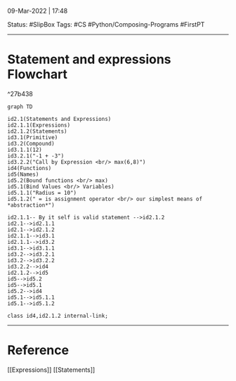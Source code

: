 09-Mar-2022 | 17:48

Status: #SlipBox 
Tags: #CS #Python/Composing-Programs #FirstPT 

---
# Statement and expressions Flowchart

^27b438

```mermaid
graph TD

id2.1(Statements and Expressions)
id2.1.1(Expressions)
id2.1.2(Statements)
id3.1(Primitive)
id3.2(Compound)
id3.1.1(12)
id3.2.1("-1 + -3")
id3.2.2("Call by Expression <br/> max(6,8)")
id4(Functions)
id5(Names)
id5.2(Bound functions <br/> max)
id5.1(Bind Values <br/> Variables)
id5.1.1("Radius = 10")
id5.1.2(" = is assignment operator <br/> our simplest means of *abstraction*")

id2.1.1-- By it self is valid statement -->id2.1.2 
id2.1-->id2.1.1
id2.1-->id2.1.2
id2.1.1-->id3.1
id2.1.1-->id3.2
id3.1-->id3.1.1
id3.2-->id3.2.1
id3.2-->id3.2.2
id3.2.2-->id4
id2.1.2-->id5
id5-->id5.2
id5-->id5.1
id5.2-->id4
id5.1-->id5.1.1
id5.1-->id5.1.2

class id4,id2.1.2 internal-link;
```


---
# Reference

[[Expressions]]
[[Statements]]


